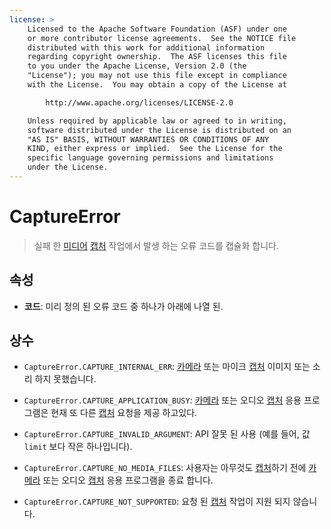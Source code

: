 ```yaml
---
license: >
    Licensed to the Apache Software Foundation (ASF) under one
    or more contributor license agreements.  See the NOTICE file
    distributed with this work for additional information
    regarding copyright ownership.  The ASF licenses this file
    to you under the Apache License, Version 2.0 (the
    "License"); you may not use this file except in compliance
    with the License.  You may obtain a copy of the License at

        http://www.apache.org/licenses/LICENSE-2.0

    Unless required by applicable law or agreed to in writing,
    software distributed under the License is distributed on an
    "AS IS" BASIS, WITHOUT WARRANTIES OR CONDITIONS OF ANY
    KIND, either express or implied.  See the License for the
    specific language governing permissions and limitations
    under the License.
---
```


# CaptureError

> 실패 한 <a href="../media.html">미디어</a> <a href="capture.html">캡처</a> 작업에서 발생 하는 오류 코드를 캡슐화 합니다.

## 속성

*   **코드**: 미리 정의 된 오류 코드 중 하나가 아래에 나열 된.

## 상수

*   `CaptureError.CAPTURE_INTERNAL_ERR`: <a href="../../camera/camera.html">카메라</a> 또는 마이크 <a href="capture.html">캡처</a> 이미지 또는 소리 하지 못했습니다.

*   `CaptureError.CAPTURE_APPLICATION_BUSY`: <a href="../../camera/camera.html">카메라</a> 또는 오디오 <a href="capture.html">캡처</a> 응용 프로그램은 현재 또 다른 <a href="capture.html">캡처</a> 요청을 제공 하고있다.

*   `CaptureError.CAPTURE_INVALID_ARGUMENT`: API 잘못 된 사용 (예를 들어, 값 `limit` 보다 작은 하나입니다).

*   `CaptureError.CAPTURE_NO_MEDIA_FILES`: 사용자는 아무것도 <a href="capture.html">캡처</a>하기 전에 <a href="../../camera/camera.html">카메라</a> 또는 오디오 <a href="capture.html">캡처</a> 응용 프로그램을 종료 합니다.

*   `CaptureError.CAPTURE_NOT_SUPPORTED`: 요청 된 <a href="capture.html">캡처</a> 작업이 지원 되지 않습니다.